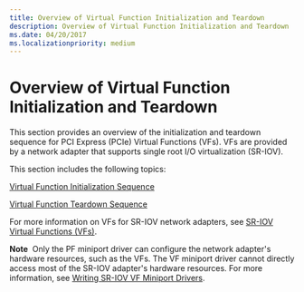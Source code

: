 ```yaml
---
title: Overview of Virtual Function Initialization and Teardown
description: Overview of Virtual Function Initialization and Teardown
ms.date: 04/20/2017
ms.localizationpriority: medium
---
```


# Overview of Virtual Function Initialization and Teardown


This section provides an overview of the initialization and teardown sequence for PCI Express (PCIe) Virtual Functions (VFs). VFs are provided by a network adapter that supports single root I/O virtualization (SR-IOV).

This section includes the following topics:

[Virtual Function Initialization Sequence](virtual-function-initialization-sequence.md)

[Virtual Function Teardown Sequence](virtual-function-teardown-sequence.md)

For more information on VFs for SR-IOV network adapters, see [SR-IOV Virtual Functions (VFs)](sr-iov-virtual-functions--vfs-.md).

**Note**  Only the PF miniport driver can configure the network adapter's hardware resources, such as the VFs. The VF miniport driver cannot directly access most of the SR-IOV adapter's hardware resources. For more information, see [Writing SR-IOV VF Miniport Drivers](writing-sr-iov-vf-miniport-drivers.md).

 

 

 





